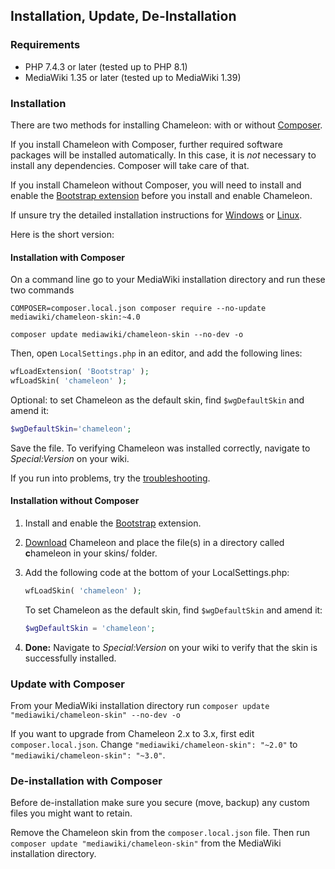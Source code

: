 ## Installation, Update, De-Installation

### Requirements

- PHP 7.4.3 or later (tested up to PHP 8.1)
- MediaWiki 1.35 or later (tested up to MediaWiki 1.39)

### Installation

There are two methods for installing Chameleon: with or without [Composer][composer].

If you install Chameleon with Composer, further required software packages will be installed
automatically. In this case, it is *not* necessary to install any dependencies. Composer will
take care of that.

If you install Chameleon without Composer, you will need to install and enable the
[Bootstrap extension][bootstrap] before you install and enable Chameleon.

If unsure try the detailed installation instructions for
[Windows](installation-windows.md) or [Linux](installation-linux.md).

Here is the short version:

#### Installation with Composer

On a command line go to your MediaWiki installation directory and run these two commands

```
COMPOSER=composer.local.json composer require --no-update mediawiki/chameleon-skin:~4.0
```
```
composer update mediawiki/chameleon-skin --no-dev -o
```

Then, open `LocalSettings.php` in an editor, and add the following lines:


```php
wfLoadExtension( 'Bootstrap' );
wfLoadSkin( 'chameleon' );
```

Optional: to set Chameleon as the default skin, find `$wgDefaultSkin` and amend it:

```php
$wgDefaultSkin='chameleon';
```

Save the file. To verifying Chameleon was installed correctly, navigate to _Special:Version_ on your wiki.

If you run into problems, try the
[troubleshooting](installation-troubleshooting.md).

#### Installation without Composer

1. Install and enable the [Bootstrap][bootstrap] extension.

2. [Download][download] Chameleon and place the file(s) in a directory called **c**hameleon in your
    skins/ folder.

3. Add the following code at the bottom of your LocalSettings.php:

   ```php
   wfLoadSkin( 'chameleon' );
	```

   To set Chameleon as the default skin, find `$wgDefaultSkin` and amend it:
   ```php
   $wgDefaultSkin = 'chameleon';
   ```

4. __Done:__ Navigate to _Special:Version_ on your wiki to verify that the skin
   is successfully installed.

### Update with Composer

From your MediaWiki installation directory run `composer update "mediawiki/chameleon-skin" --no-dev -o`

If you want to upgrade from Chameleon 2.x to 3.x, first edit `composer.local.json`. Change `"mediawiki/chameleon-skin": "~2.0"` to `"mediawiki/chameleon-skin": "~3.0"`.

### De-installation with Composer

Before de-installation make sure you secure (move, backup) any custom files you
might want to retain.

Remove the Chameleon skin from the `composer.local.json` file. Then run
`composer update "mediawiki/chameleon-skin"` from the MediaWiki installation
directory.

[composer]: https://getcomposer.org/
[bootstrap]: https://www.mediawiki.org/wiki/Extension:Bootstrap
[download]: https://github.com/ProfessionalWiki/chameleon/archive/master.zip
